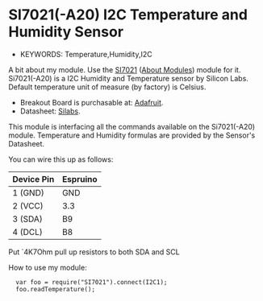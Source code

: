 <!--- Copyright (c) 2014 Your Name. See the file LICENSE for copying permission. -->
SI7021(-A20) I2C Temperature and Humidity Sensor
=====================

* KEYWORDS: Temperature,Humidity,I2C

A bit about my module. Use the [SI7021](/modules/SI7021.js) ([About Modules](/Modules)) module for it.
Si7021(-A20) is a I2C Humidity and Temperature sensor by Silicon Labs.
Default temperature unit of measure (by factory) is Celsius.

- Breakout Board is purchasable at: [Adafruit](https://www.adafruit.com/product/3251).
- Datasheet: [Silabs](https://www.silabs.com/documents/public/data-sheets/Si7021-A20.pdf).

This module is interfacing all the commands available on the Si7021(-A20) module.
Temperature and Humidity formulas are provided by the Sensor's Datasheet.

You can wire this up as follows:

| Device Pin | Espruino |
| ---------- | -------- |
| 1 (GND)    | GND      |
| 2 (VCC)    | 3.3      |
| 3 (SDA)    | B9       |
| 4 (DCL)    | B8       |

Put `4K7Ohm pull up resistors to both SDA and SCL

How to use my module:

```
  var foo = require("SI7021").connect(I2C1);
  foo.readTemperature();
```